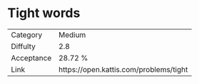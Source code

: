 # Tight words

<table>
    <tr>
        <td>Category</td>
        <td>Medium</td>
    </tr>
    <tr>
        <td>Diffulty</td>
        <td>2.8</td>
    </tr>
    <tr>
        <td>Acceptance</td>
        <td>28.72 %</td>
    </tr>
    <tr>
        <td>Link</td>
        <td>https://open.kattis.com/problems/tight</td>
    </tr>
</table>